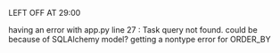 LEFT OFF AT 29:00

having an error with app.py line 27 : Task query not found. could be because of SQLAlchemy model?
getting a nontype error for ORDER_BY 
